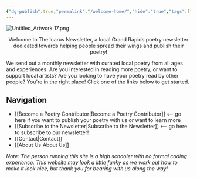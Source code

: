 ```yaml
---
{"dg-publish":true,"permalink":"/welcome-home/","hide":"true","tags":["gardenEntry"]}
---
```


![Untitled_Artwork 17.png](/img/user/Untitled_Artwork%2017.png)
<div align=center>Welcome to The Icarus Newsletter, a local Grand Rapids poetry newsletter dedicated towards helping people spread their wings and publish their poetry!</div>

We send out a monthly newsletter with curated local poetry from all ages and experiences. Are you interested in reading more poetry, or want to support local artists? Are you looking to have your poetry read by other people? You're in the right place! Click one of the links below to get started.
## Navigation
- [[Become a Poetry Contributor\|Become a Poetry Contributor]] <-- go here if you want to publish your poetry with us or want to learn more
- [[Subscribe to the Newsletter\|Subscribe to the Newsletter]] <-- go here to subscribe to our newsletter!
- [[Contact\|Contact]]
- [[About Us\|About Us]]

*Note: The person running this site is a high schooler with no formal coding experience. This website may look a little funky as we work out how to make it look nice, but thank you for bearing with us along the way!*